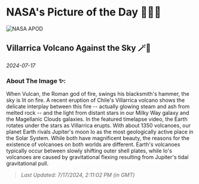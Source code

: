 
# NASA's Picture of the Day 🧑‍🚀💫

  ![NASA APOD](undefined)
  
  ## Villarrica Volcano Against the Sky 🪄🌌
  
  _2024-07-17_
  
  ### About The Image ✨: 
  
  When Vulcan, the Roman god of fire, swings his blacksmith's hammer, the sky is lit on fire. A recent eruption of Chile's Villarrica volcano shows the delicate interplay between this fire -- actually glowing steam and ash from melted rock -- and the light from distant stars in our Milky Way galaxy and the Magellanic Clouds galaxies. In the featured timelapse video, the Earth rotates under the stars as Villarrica erupts.  With about 1350 volcanoes, our planet Earth rivals Jupiter's moon Io as the most geologically active place in the Solar System. While both have magnificent beauty, the reasons for the existence of volcanoes on both worlds are different. Earth's volcanoes typically occur between slowly shifting outer shell plates, while Io's volcanoes are caused by gravitational flexing resulting from Jupiter's tidal gravitational pull.
  
  
  
  > _Last Updated: 7/17/2024, 2:11:02 PM (in GMT)_
  